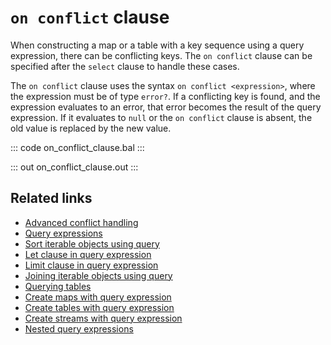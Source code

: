 # `on conflict` clause

When constructing a map or a table with a key sequence using a query expression, there can be conflicting keys. The `on conflict` clause can be specified after the `select` clause to handle these cases.

The `on conflict` clause uses the syntax `on conflict <expression>`, where the expression must be of type `error?`. If a conflicting key is found, and the expression evaluates to an error, that error becomes the result of the query expression. If it evaluates to `null` or the `on conflict` clause is absent, the old value is replaced by the new value.

::: code on_conflict_clause.bal :::

::: out on_conflict_clause.out :::

## Related links
- [Advanced conflict handling](/learn/by-example/advanced-conflict-handling)
- [Query expressions](/learn/by-example/query-expressions)
- [Sort iterable objects using query](/learn/by-example/sort-iterable-objects)
- [Let clause in query expression](/learn/by-example/let-clause)
- [Limit clause in query expression](/learn/by-example/limit-clause)
- [Joining iterable objects using query](/learn/by-example/joining-iterable-objects)
- [Querying tables](/learn/by-example/querying-tables)
- [Create maps with query expression](/learn/by-example/create-maps-with-query)
- [Create tables with query expression](/learn/by-example/create-tables-with-query)
- [Create streams with query expression](/learn/by-example/create-streams-with-query)
- [Nested query expressions](/learn/by-example/nested-query-expressions)
